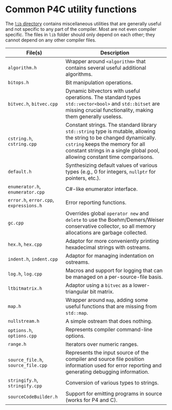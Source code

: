 <!-- 
Documentation Inclusion:
This README is integrated as a subsection of the "Getting Started" page in the P4 compiler documentation.

Refer to the specific section here: [Getting Started - Subsection](https://p4lang.github.io/p4c/getting_started.html#common-p4c-utility-functions)
-->
# Common P4C utility functions

The [`lib` directory](https://github.com/p4lang/p4c/tree/main/lib) contains miscellaneous utilities that are generally useful
and not specific to any part of the compiler.  Most are not even compiler
specific.  The files in `lib` folder should only depend on each other; they
cannot depend on any other compiler files.

| File(s)                      | Description |
|------------------------------|-------------|
| `algorithm.h`                | Wrapper around `<algorithm>` that contains several useful additional algorithms. |
| `bitops.h`                   | Bit manipulation operations. |
| `bitvec.h`, `bitvec.cpp`     | Dynamic bitvectors with useful operations. The standard types `std::vector<bool>` and `std::bitset` are missing crucial functionality, making them generally useless. |
| `cstring.h`, `cstring.cpp`   | Constant strings. The standard library `std::string` type is mutable, allowing the string to be changed dynamically. `cstring` keeps the memory for all constant strings in a single global pool, allowing constant time comparisons. |
| `default.h`                  | Synthesizing default values of various types (e.g., 0 for integers, `nullptr` for pointers, etc.). |
| `enumerator.h`, `enumerator.cpp` | C#-like enumerator interface. |
| `error.h`, `error.cpp`, `expressions.h` | Error reporting functions. |
| `gc.cpp`                     | Overrides global `operator new` and `delete` to use the Boehm/Demers/Weiser conservative collector, so all memory allocations are garbage collected. |
| `hex.h`, `hex.cpp`           | Adaptor for more conveniently printing hexadecimal strings with ostreams. |
| `indent.h`, `indent.cpp`     | Adaptor for managing indentation on ostreams. |
| `log.h`, `log.cpp`           | Macros and support for logging that can be managed on a per-source-file basis. |
| `ltbitmatrix.h`              | Adaptor using a `bitvec` as a lower-triangular bit matrix. |
| `map.h`                      | Wrapper around `map`, adding some useful functions that are missing from `std::map`. |
| `nullstream.h`               | A simple ostream that does nothing. |
| `options.h`, `options.cpp`   | Represents compiler command-line options. |
| `range.h`                    | Iterators over numeric ranges. |
| `source_file.h`, `source_file.cpp` | Represents the input source of the compiler and source file position information used for error reporting and generating debugging information. |
| `stringify.h`, `stringify.cpp` | Conversion of various types to strings.  |
| `sourceCodeBuilder.h`      | Support for emitting programs in source (works for P4 and C).  |
